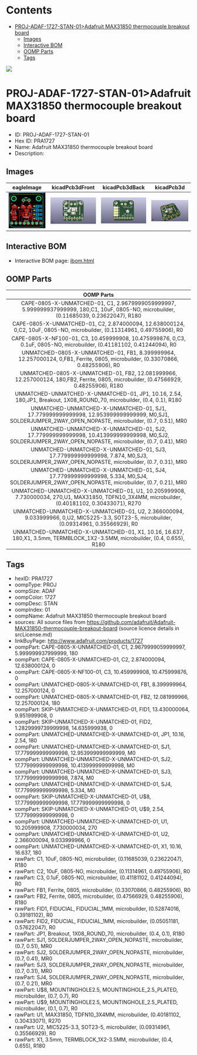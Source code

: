 



Contents
========

* [PROJ-ADAF-1727-STAN-01>Adafruit MAX31850 thermocouple breakout board](#proj-adaf-1727-stan-01adafruit-max31850-thermocouple-breakout-board)
	* [Images](#images)
	* [Interactive BOM](#interactive-bom)
	* [OOMP Parts](#oomp-parts)
	* [Tags](#tags)
  
![][im]
# PROJ-ADAF-1727-STAN-01>Adafruit MAX31850 thermocouple breakout board

- ID: PROJ-ADAF-1727-STAN-01
- Hex ID: PRA1727
- Name: Adafruit MAX31850 thermocouple breakout board
- Description: 

## Images
  
  

|eagleImage|kicadPcb3dFront|kicadPcb3dBack|kicadPcb3d|
| :---: | :---: | :---: | :---: |
|[![eagleImage](eagleImage_140.png)](eagleImage_600.png)|[![kicadPcb3dFront](kicadPcb3dFront_140.png)](kicadPcb3dFront_600.png)|[![kicadPcb3dBack](kicadPcb3dBack_140.png)](kicadPcb3dBack_600.png)|[![kicadPcb3d](kicadPcb3d_140.png)](kicadPcb3d_600.png)|

## Interactive BOM

- Interactive BOM page: [ibom.html](kicad/bom/ibom.html)

## OOMP Parts
  

|OOMP Parts|
| :---: |
|CAPE-0805-X-UNMATCHED-01, C1, 2.9679999059999997, 5.999999937999999, 180,C1, 10uF, 0805-NO, microbuilder, (0.11685039, 0.23622047), R180|
|CAPE-0805-X-UNMATCHED-01, C2, 2.874000094, 12.638000124, 0,C2, 10uF, 0805-NO, microbuilder, (0.11314961, 0.49755906), R0|
|CAPE-0805-X-NF100-01, C3, 10.459999908, 10.475999876, 0,C3, 0.1uF, 0805-NO, microbuilder, (0.41181102, 0.41244094), R0|
|UNMATCHED-0805-X-UNMATCHED-01, FB1, 8.399999964, 12.257000124, 0,FB1, Ferrite, 0805, microbuilder, (0.33070866, 0.48255906), R0|
|UNMATCHED-0805-X-UNMATCHED-01, FB2, 12.081999966, 12.257000124, 180,FB2, Ferrite, 0805, microbuilder, (0.47566929, 0.48255906), R180|
|UNMATCHED-UNMATCHED-X-UNMATCHED-01, JP1, 10.16, 2.54, 180,JP1, Breakout, 1X08_ROUND_70, microbuilder, (0.4, 0.1), R180|
|UNMATCHED-UNMATCHED-X-UNMATCHED-01, SJ1, 17.779999999999998, 12.953999999999999, M0,SJ1, SOLDERJUMPER_2WAY_OPEN_NOPASTE, microbuilder, (0.7, 0.51), MR0|
|UNMATCHED-UNMATCHED-X-UNMATCHED-01, SJ2, 17.779999999999998, 10.413999999999998, M0,SJ2, SOLDERJUMPER_2WAY_OPEN_NOPASTE, microbuilder, (0.7, 0.41), MR0|
|UNMATCHED-UNMATCHED-X-UNMATCHED-01, SJ3, 17.779999999999998, 7.874, M0,SJ3, SOLDERJUMPER_2WAY_OPEN_NOPASTE, microbuilder, (0.7, 0.31), MR0|
|UNMATCHED-UNMATCHED-X-UNMATCHED-01, SJ4, 17.779999999999998, 5.334, M0,SJ4, SOLDERJUMPER_2WAY_OPEN_NOPASTE, microbuilder, (0.7, 0.21), MR0|
|UNMATCHED-UNMATCHED-X-UNMATCHED-01, U1, 10.205999908, 7.730000034, 270,U1, MAX31850, TDFN10_3X4MM, microbuilder, (0.40181102, 0.30433071), R270|
|UNMATCHED-UNMATCHED-X-UNMATCHED-01, U2, 2.366000094, 9.033999966, 0,U2, MIC5225-3.3, SOT23-5, microbuilder, (0.09314961, 0.35566929), R0|
|UNMATCHED-UNMATCHED-X-UNMATCHED-01, X1, 10.16, 16.637, 180,X1, 3.5mm, TERMBLOCK_1X2-3.5MM, microbuilder, (0.4, 0.655), R180|

## Tags

- hexID: PRA1727
- oompType: PROJ
- oompSize: ADAF
- oompColor: 1727
- oompDesc: STAN
- oompIndex: 01
- oompName: Adafruit MAX31850 thermocouple breakout board
- sources: All source files from https://github.com/adafruit/Adafruit-MAX31850-thermocouple-breakout-board (source licence details in srcLicense.md)
- linkBuyPage: http://www.adafruit.com/products/1727
- oompPart: CAPE-0805-X-UNMATCHED-01, C1, 2.9679999059999997, 5.999999937999999, 180
- oompPart: CAPE-0805-X-UNMATCHED-01, C2, 2.874000094, 12.638000124, 0
- oompPart: CAPE-0805-X-NF100-01, C3, 10.459999908, 10.475999876, 0
- oompPart: UNMATCHED-0805-X-UNMATCHED-01, FB1, 8.399999964, 12.257000124, 0
- oompPart: UNMATCHED-0805-X-UNMATCHED-01, FB2, 12.081999966, 12.257000124, 180
- oompPart: SKIP-UNMATCHED-X-UNMATCHED-01, FID1, 13.430000064, 9.951999908, 0
- oompPart: SKIP-UNMATCHED-X-UNMATCHED-01, FID2, 1.2829999739999998, 14.635999938, 0
- oompPart: UNMATCHED-UNMATCHED-X-UNMATCHED-01, JP1, 10.16, 2.54, 180
- oompPart: UNMATCHED-UNMATCHED-X-UNMATCHED-01, SJ1, 17.779999999999998, 12.953999999999999, M0
- oompPart: UNMATCHED-UNMATCHED-X-UNMATCHED-01, SJ2, 17.779999999999998, 10.413999999999998, M0
- oompPart: UNMATCHED-UNMATCHED-X-UNMATCHED-01, SJ3, 17.779999999999998, 7.874, M0
- oompPart: UNMATCHED-UNMATCHED-X-UNMATCHED-01, SJ4, 17.779999999999998, 5.334, M0
- oompPart: SKIP-UNMATCHED-X-UNMATCHED-01, U$8, 17.779999999999998, 17.779999999999998, 0
- oompPart: SKIP-UNMATCHED-X-UNMATCHED-01, U$9, 2.54, 17.779999999999998, 0
- oompPart: UNMATCHED-UNMATCHED-X-UNMATCHED-01, U1, 10.205999908, 7.730000034, 270
- oompPart: UNMATCHED-UNMATCHED-X-UNMATCHED-01, U2, 2.366000094, 9.033999966, 0
- oompPart: UNMATCHED-UNMATCHED-X-UNMATCHED-01, X1, 10.16, 16.637, 180
- rawPart: C1, 10uF, 0805-NO, microbuilder, (0.11685039, 0.23622047), R180
- rawPart: C2, 10uF, 0805-NO, microbuilder, (0.11314961, 0.49755906), R0
- rawPart: C3, 0.1uF, 0805-NO, microbuilder, (0.41181102, 0.41244094), R0
- rawPart: FB1, Ferrite, 0805, microbuilder, (0.33070866, 0.48255906), R0
- rawPart: FB2, Ferrite, 0805, microbuilder, (0.47566929, 0.48255906), R180
- rawPart: FID1, FIDUCIAL, FIDUCIAL_1MM, microbuilder, (0.52874016, 0.39181102), R0
- rawPart: FID2, FIDUCIAL, FIDUCIAL_1MM, microbuilder, (0.05051181, 0.57622047), R0
- rawPart: JP1, Breakout, 1X08_ROUND_70, microbuilder, (0.4, 0.1), R180
- rawPart: SJ1, SOLDERJUMPER_2WAY_OPEN_NOPASTE, microbuilder, (0.7, 0.51), MR0
- rawPart: SJ2, SOLDERJUMPER_2WAY_OPEN_NOPASTE, microbuilder, (0.7, 0.41), MR0
- rawPart: SJ3, SOLDERJUMPER_2WAY_OPEN_NOPASTE, microbuilder, (0.7, 0.31), MR0
- rawPart: SJ4, SOLDERJUMPER_2WAY_OPEN_NOPASTE, microbuilder, (0.7, 0.21), MR0
- rawPart: U$8, MOUNTINGHOLE2.5, MOUNTINGHOLE_2.5_PLATED, microbuilder, (0.7, 0.7), R0
- rawPart: U$9, MOUNTINGHOLE2.5, MOUNTINGHOLE_2.5_PLATED, microbuilder, (0.1, 0.7), R0
- rawPart: U1, MAX31850, TDFN10_3X4MM, microbuilder, (0.40181102, 0.30433071), R270
- rawPart: U2, MIC5225-3.3, SOT23-5, microbuilder, (0.09314961, 0.35566929), R0
- rawPart: X1, 3.5mm, TERMBLOCK_1X2-3.5MM, microbuilder, (0.4, 0.655), R180



[im]: kicadPcb3d_450.png
